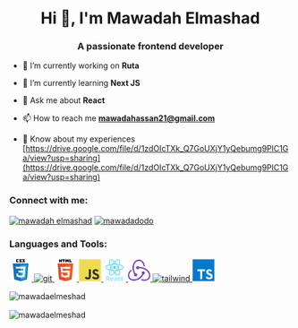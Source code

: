 <h1 align="center">Hi 👋, I'm Mawadah Elmashad</h1>
<h3 align="center">A passionate frontend developer</h3>

- 🔭 I’m currently working on **Ruta**

- 🌱 I’m currently learning **Next JS**

- 💬 Ask me about **React**

- 📫 How to reach me **mawadahassan21@gmail.com**

- 📄 Know about my experiences [https://drive.google.com/file/d/1zdOIcTXk_Q7GoUXjY1yQebumg9PlC1Ga/view?usp=sharing](https://drive.google.com/file/d/1zdOIcTXk_Q7GoUXjY1yQebumg9PlC1Ga/view?usp=sharing)

<h3 align="left">Connect with me:</h3>
<p align="left">
<a href="https://linkedin.com/in/mawadah elmashad" target="blank"><img align="center" src="https://raw.githubusercontent.com/rahuldkjain/github-profile-readme-generator/master/src/images/icons/Social/linked-in-alt.svg" alt="mawadah elmashad" height="30" width="40" /></a>
<a href="https://codeforces.com/profile/mawadadodo" target="blank"><img align="center" src="https://raw.githubusercontent.com/rahuldkjain/github-profile-readme-generator/master/src/images/icons/Social/codeforces.svg" alt="mawadadodo" height="30" width="40" /></a>
</p>

<h3 align="left">Languages and Tools:</h3>
<p align="left"> <a href="https://www.w3schools.com/css/" target="_blank" rel="noreferrer"> <img src="https://raw.githubusercontent.com/devicons/devicon/master/icons/css3/css3-original-wordmark.svg" alt="css3" width="40" height="40"/> </a> <a href="https://git-scm.com/" target="_blank" rel="noreferrer"> <img src="https://www.vectorlogo.zone/logos/git-scm/git-scm-icon.svg" alt="git" width="40" height="40"/> </a> <a href="https://www.w3.org/html/" target="_blank" rel="noreferrer"> <img src="https://raw.githubusercontent.com/devicons/devicon/master/icons/html5/html5-original-wordmark.svg" alt="html5" width="40" height="40"/> </a> <a href="https://developer.mozilla.org/en-US/docs/Web/JavaScript" target="_blank" rel="noreferrer"> <img src="https://raw.githubusercontent.com/devicons/devicon/master/icons/javascript/javascript-original.svg" alt="javascript" width="40" height="40"/> </a> <a href="https://reactjs.org/" target="_blank" rel="noreferrer"> <img src="https://raw.githubusercontent.com/devicons/devicon/master/icons/react/react-original-wordmark.svg" alt="react" width="40" height="40"/> </a> <a href="https://redux.js.org" target="_blank" rel="noreferrer"> <img src="https://raw.githubusercontent.com/devicons/devicon/master/icons/redux/redux-original.svg" alt="redux" width="40" height="40"/> </a> <a href="https://tailwindcss.com/" target="_blank" rel="noreferrer"> <img src="https://www.vectorlogo.zone/logos/tailwindcss/tailwindcss-icon.svg" alt="tailwind" width="40" height="40"/> </a> <a href="https://www.typescriptlang.org/" target="_blank" rel="noreferrer"> <img src="https://raw.githubusercontent.com/devicons/devicon/master/icons/typescript/typescript-original.svg" alt="typescript" width="40" height="40"/> </a> </p>

<p><img align="center" src="https://github-readme-stats.vercel.app/api/top-langs?username=mawadaelmeshad&show_icons=true&locale=en&layout=compact" alt="mawadaelmeshad" /></p>

<p><img align="center" src="https://github-readme-streak-stats.herokuapp.com/?user=mawadaelmeshad&" alt="mawadaelmeshad" /></p>
